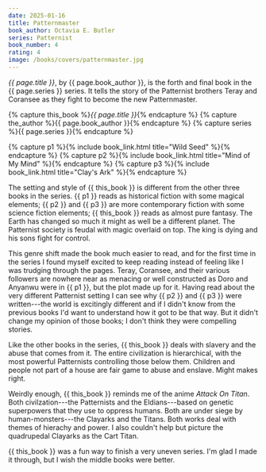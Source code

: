 ```yaml
---
date: 2025-01-16
title: Patternmaster
book_author: Octavia E. Butler
series: Patternist
book_number: 4
rating: 4
image: /books/covers/patternmaster.jpg
---
```


<cite class="book-title">{{ page.title }}</cite>, by <span
class="author-name">{{ page.book_author }}</span>, is the forth and final book
in the <span class="book-series">{{ page.series }}</span> series. It tells the
story of the Patternist brothers Teray and Coransee as they fight to become
the new Patternmaster.

{% capture this_book %}<cite class="book-title">{{ page.title }}</cite>{% endcapture %}
{% capture the_author %}<span class="author-name">{{ page.book_author }}</span>{% endcapture %}
{% capture series %}<span class="book-series">{{ page.series }}</span>{% endcapture %}

{% capture p1 %}{% include book_link.html title="Wild Seed" %}{% endcapture %}
{% capture p2 %}{% include book_link.html title="Mind of My Mind" %}{% endcapture %}
{% capture p3 %}{% include book_link.html title="Clay's Ark" %}{% endcapture %}

The setting and style of {{ this_book }} is different from the other three
books in the series. {{ p1 }} reads as historical fiction with some magical
elements; {{ p2 }} and {{ p3 }} are more contemporary fiction with some science
fiction elements; {{ this_book }} reads as almost pure fantasy. The Earth has
changed so much it might as well be a different planet. The Patternist society
is feudal with magic overlaid on top. The king is dying and his sons fight for
control.

This genre shift made the book much easier to read, and for the first time in
the series I found myself excited to keep reading instead of feeling like I
was trudging through the pages. Teray, Coransee, and their various followers
are nowhere near as menacing or well constructed as Doro and Anyanwu were in
{{ p1 }}, but the plot made up for it. Having read about the very different
Patternist setting I can see why {{ p2 }} and {{ p3 }} were written---the
world is excitingly different and if I didn't know from the previous books I'd
want to understand how it got to be that way. But it didn't change my opinion
of those books; I don't think they were compelling stories.

Like the other books in the series, {{ this_book }} deals with slavery and the
abuse that comes from it. The entire civilization is hierarchical, with the
most powerful Patternists controlling those below them. Children and people
not part of a house are fair game to abuse and enslave. Might makes right.

Weirdly enough, {{ this_book }} reminds me of the anime <cite
class="tv-show-title">Attack On Titan</cite>. Both civilzation---the
Patternists and the Eldians---based on genetic superpowers that they use to
oppress humans. Both are under siege by human-monsters---the Clayarks and the
Titans. Both works deal with themes of hierachy and power. I also couldn't
help but picture the quadrupedal Clayarks as the Cart Titan.

{{ this_book }} was a fun way to finish a very uneven series. I'm glad I made
it through, but I wish the middle books were better.
